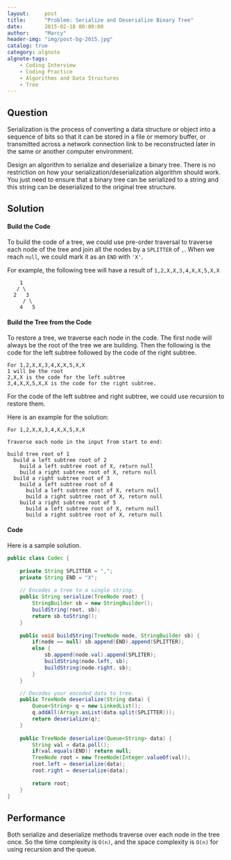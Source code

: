 ```yaml
---
layout:     post
title:      "Problem: Serialize and Deserialize Binary Tree"
date:       2015-02-18 00:00:00
author:     "Marcy"
header-img: "img/post-bg-2015.jpg"
catalog: true
category: algnote
algnote-tags:
    - Coding Interview
    - Coding Practice
    - Algorithms and Data Structures
    - Tree
---
```


## Question

Serialization is the process of converting a data structure or object into a sequence of bits so that it can be stored in a file or memory buffer, or transmitted across a network connection link to be reconstructed later in the same or another computer environment.

Design an algorithm to serialize and deserialize a binary tree. There is no restriction on how your serialization/deserialization algorithm should work. You just need to ensure that a binary tree can be serialized to a string and this string can be deserialized to the original tree structure.

## Solution

#### Build the Code

To build the code of a tree, we could use pre-order traversal to traverse each node of the tree and join all the nodes by a `SPLITTER` of `,`. When we reach `null`, we could mark it as an `END` with `'X'`.

For example, the following tree will have a result of `1,2,X,X,3,4,X,X,5,X,X`

```
    1
   / \
  2   3
     / \
    4   5
```

#### Build the Tree from the Code

To restore a tree, we traverse each node in the code. The first node will always be the root of the tree we are building. Then the following is the code for the left subtree followed by the code of the right subtree.

```
For 1,2,X,X,3,4,X,X,5,X,X
1 will be the root
2,X,X is the code for the left subtree
3,4,X,X,5,X,X is the code for the right subtree.
```

For the code of the left subtree and right subtree, we could use recursion to restore them.

Here is an example for the solution:

```
For 1,2,X,X,3,4,X,X,5,X,X

Traverse each node in the input from start to end:

build tree root of 1
  build a left subtree root of 2
    build a left subtree root of X, return null
    build a right subtree root of X, return null
  build a right subtree root of 3
    build a left subtree root of 4
      build a left subtree root of X, return null
      build a right subtree root of X, return null
    build a right subtree root of 5
      build a left subtree root of X, return null
      build a right subtree root of X, return null
```

#### Code

Here is a sample solution.

```java
public class Codec {
    
    private String SPLITTER = ",";
    private String END = "X";
    
    // Encodes a tree to a single string.
    public String serialize(TreeNode root) {
        StringBuilder sb = new StringBuilder();
        buildString(root, sb);
        return sb.toString();
    }
    
    public void buildString(TreeNode node, StringBuilder sb) {
        if(node == null) sb.append(END).append(SPLITTER);
        else {
            sb.append(node.val).append(SPLITER);
            buildString(node.left, sb);
            buildString(node.right, sb);
        }
    }

    // Decodes your encoded data to tree.
    public TreeNode deserialize(String data) {
        Queue<String> q = new LinkedList();
        q.addAll(Arrays.asList(data.split(SPLITTER)));
        return deserialize(q);
    }
    
    public TreeNode deserialize(Queue<String> data) {
        String val = data.poll();
        if(val.equals(END)) return null;
        TreeNode root = new TreeNode(Integer.valueOf(val));
        root.left = deserialize(data);
        root.right = deserialize(data);
        
        return root;
    }
}
```

## Performance

Both serialize and deserialize methods traverse over each node in the tree once. So the time complexity is `O(n)`, and the space complexity is `O(n)` for using recursion and the queue.

